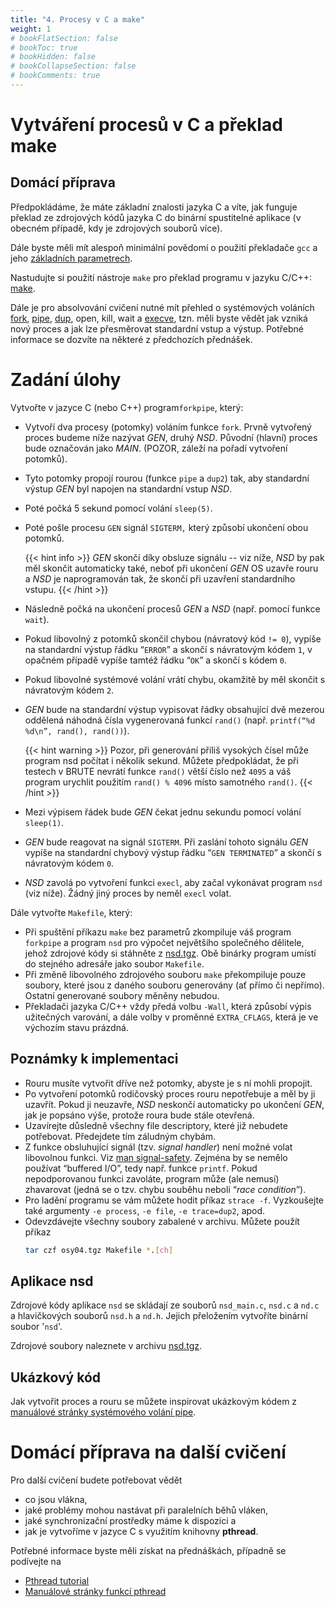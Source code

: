 ```yaml
---
title: "4. Procesy v C a make"
weight: 1
# bookFlatSection: false
# bookToc: true
# bookHidden: false
# bookCollapseSection: false
# bookComments: true
---
```


# Vytváření procesů v C a překlad make
## Domácí příprava
Předpokládáme, že máte základní znalosti jazyka C a víte, jak funguje překlad
ze zdrojových kódů jazyka C do binární spustitelné aplikace (v obecném případě,
kdy je zdrojových souborů více).

Dále byste měli mít alespoň minimální povědomí o použití překladače `gcc` a
jeho [základních parametrech](gcc).

Nastudujte si použití nástroje `make` pro překlad programu v jazyku C/C++:
[make](make).

Dále je pro absolvování cvičení nutné mít přehled o systémových voláních
[fork][], [pipe][], [dup][], open, kill, wait a [execve][], tzn. měli byste
vědět jak vzniká nový proces a jak lze přesměrovat standardní vstup a výstup.
Potřebné informace se dozvíte na některé z předchozích přednášek.

[fork]: http://man7.org/linux/man-pages/man2/fork.2.html
[pipe]: http://man7.org/linux/man-pages/man2/pipe.2.html
[dup]: http://man7.org/linux/man-pages/man2/dup.2.html
[execve]: http://man7.org/linux/man-pages/man2/execve.2.html

# Zadání úlohy
Vytvořte v jazyce C (nebo C++) program`forkpipe`, který:
- Vytvoří dva procesy (potomky) voláním funkce `fork`. Prvně vytvořený proces
  budeme níže nazývat *GEN*, druhý *NSD*. Původní (hlavní) proces bude
  označován jako *MAIN*. (POZOR, záleží na pořadí vytvoření potomků).
- Tyto potomky propojí rourou (funkce `pipe` a `dup2`) tak, aby standardní
  výstup *GEN* byl napojen na standardní vstup *NSD*.
- Poté počká 5 sekund pomocí volání `sleep(5)`.
- Poté pošle procesu `GEN` signál `SIGTERM,` který způsobí ukončení obou
  potomků.

  {{< hint info >}}
  *GEN* skončí díky obsluze signálu -- viz níže, *NSD* by pak měl skončit
  automaticky také, neboť při ukončení *GEN* OS uzavře rouru a *NSD* je
  naprogramován tak, že skončí při uzavření standardního vstupu.
  {{< /hint >}}
- Následně počká na ukončení procesů *GEN* a *NSD* (např. pomocí funkce
  `wait`).
- Pokud libovolný z potomků skončil chybou (návratový kód `!= 0`), vypíše na
  standardní výstup řádku “`ERROR`” a skončí s návratovým kódem `1`, v opačném
  případě vypíše tamtéž řádku “`OK`” a skončí s kódem `0`.
- Pokud libovolné systémové volání vrátí chybu, okamžitě by měl skončit s
  návratovým kódem `2`.
- *GEN* bude na standardní výstup vypisovat řádky obsahující dvě mezerou
  oddělená náhodná čísla vygenerovaná funkcí `rand()` (např. `printf(“%d %d\n”,
  rand(), rand())`).

  {{< hint warning >}}
  Pozor, při generování příliš vysokých čísel může program nsd počítat i
  několik sekund. Můžete předpokládat, že při testech v BRUTE nevrátí funkce
  `rand()` větší číslo než `4095` a váš program urychlit použitím `rand() %
  4096` místo samotného `rand()`.
  {{< /hint >}}
- Mezi výpisem řádek bude *GEN* čekat jednu sekundu pomocí volání `sleep(1)`.
- *GEN* bude reagovat na signál `SIGTERM`. Při zaslání tohoto signálu *GEN*
  vypíše na standardní chybový výstup řádku “`GEN TERMINATED`” a skončí s
  návratovým kódem `0`.
- *NSD* zavolá po vytvoření funkci `execl`, aby začal vykonávat program `nsd`
  (viz níže). Žádný jiný proces by neměl `execl` volat.

Dále vytvořte `Makefile`, který:

- Při spuštění příkazu `make` bez parametrů zkompiluje váš program `forkpipe` a
  program `nsd` pro výpočet největšího společného dělitele, jehož zdrojové kódy
  si stáhněte z [nsd.tgz][nsd]. Obě binárky program umístí do stejného adresáře
  jako soubor `Makefile`.
- Při změně libovolného zdrojového souboru `make` překompiluje pouze soubory,
  které jsou z daného souboru generovány (ať přímo či nepřímo). Ostatní
  generované soubory měněny nebudou.
- Překladači jazyka C/C++ vždy předá volbu `-Wall`, která způsobí
  výpis užitečných varování, a dále volby v proměnné `EXTRA_CFLAGS`,
  která je ve výchozím stavu prázdná.

## Poznámky k implementaci
- Rouru musíte vytvořit dříve než potomky, abyste je s ní mohli propojit.
- Po vytvoření potomků rodičovský proces rouru nepotřebuje a měl by ji uzavřít.
  Pokud ji neuzavře, *NSD* neskončí automaticky po ukončení *GEN*, jak je
  popsáno výše, protože roura bude stále otevřená.
- Uzavírejte důsledně všechny file descriptory, které již nebudete potřebovat.
  Předejdete tím záludným chybám.
- Z funkce obsluhující signál (tzv. *signal handler*) není možné volat
  libovolnou funkci. Viz [man signal-safety][]. Zejména by se nemělo používat
  “buffered I/O”, tedy např. funkce `printf`. Pokud nepodporovanou funkci
  zavoláte, program může (ale nemusí) zhavarovat (jedná se o tzv. chybu souběhu
  neboli “*race condition*”).
- Pro ladění programu se vám můžete hodit příkaz `strace -f`. Vyzkoušejte také
  argumenty `-e process`, `-e file`, `-e trace=dup2`, apod.
- Odevzdávejte všechny soubory zabalené v archivu. Můžete použít příkaz
  ```bash
  tar czf osy04.tgz Makefile *.[ch]
  ```

[man signal-safety]: https://man7.org/linux/man-pages/man7/signal-safety.7.html

## Aplikace nsd
Zdrojové kódy aplikace `nsd` se skládají ze souborů `nsd_main.c`, `nsd.c` a
`nd.c` a hlavičkových souborů `nsd.h` a `nd.h`. Jejich přeložením vytvoříte
binární soubor '`nsd`'.

Zdrojové soubory naleznete v archivu [nsd.tgz][nsd].

[nsd]: misc/nsd.tgz

## Ukázkový kód
Jak vytvořit proces a rouru se můžete inspirovat ukázkovým kódem z [manuálové
stránky systémového volání pipe](http://man7.org/linux/man-pages/man2/pipe.2.html#EXAMPLE).

# Domácí příprava na další cvičení
Pro další cvičení budete potřebovat vědět
- co jsou vlákna,
- jaké problémy mohou nastávat při paralelních běhů vláken,
- jaké synchronizační prostředky máme k dispozici a
- jak je vytvoříme v jazyce C s využitím knihovny **pthread**.

Potřebné informace byste měli získat na přednáškách, případně se podívejte na
- [Pthread tutorial](https://www.cs.cmu.edu/afs/cs/academic/class/15492-f07/www/pthreads.html)
- [Manuálové stránky funkcí pthread](http://man7.org/linux/man-pages/man7/pthreads.7.html#SEE_ALSO)

